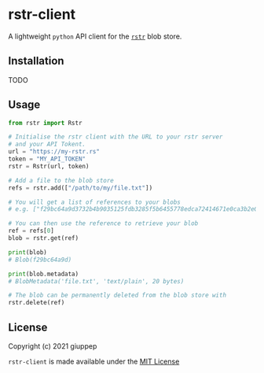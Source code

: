 # rstr-client

A lightweight `python` API client for the [`rstr`](https://github.com/giuppep/rstr) blob store.

## Installation

TODO

## Usage

```python
from rstr import Rstr

# Initialise the rstr client with the URL to your rstr server
# and your API Tokent.
url = "https://my-rstr.rs"
token = "MY_API_TOKEN"
rstr = Rstr(url, token)

# Add a file to the blob store
refs = rstr.add(["/path/to/my/file.txt"])

# You will get a list of references to your blobs
# e.g. ["f29bc64a9d3732b4b9035125fdb3285f5b6455778edca72414671e0ca3b2e0de"]

# You can then use the reference to retrieve your blob
ref = refs[0]
blob = rstr.get(ref)

print(blob)
# Blob(f29bc64a9d)

print(blob.metadata)
# BlobMetadata('file.txt', 'text/plain', 20 bytes)

# The blob can be permanently deleted from the blob store with
rstr.delete(ref)
```

## License

Copyright (c) 2021 giuppep

`rstr-client` is made available under the [MIT License](LICENSE)